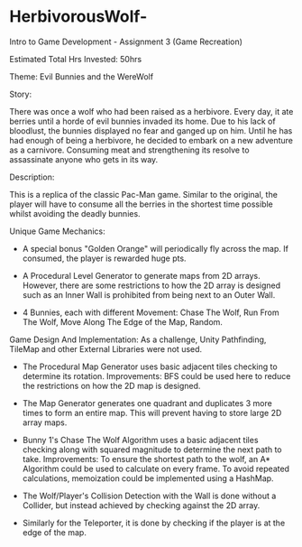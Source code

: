 # HerbivorousWolf-
Intro to Game Development - Assignment 3 (Game Recreation)

Estimated Total Hrs Invested: 50hrs 

Theme: Evil Bunnies and the WereWolf

Story:

There was once a wolf who had been raised as a herbivore. Every day, it ate berries until a horde of evil bunnies invaded its home. Due to his lack of bloodlust, the bunnies displayed no fear and ganged up on him. Until he has had enough of being a herbivore, he decided to embark on a new adventure as a carnivore. Consuming meat and strengthening its resolve to assassinate anyone who gets in its way. 

Description: 

This is a replica of the classic Pac-Man game. Similar to the original, the player will have to consume all the berries in the shortest time possible whilst avoiding the deadly bunnies. 

Unique Game Mechanics:

- A special bonus "Golden Orange" will periodically fly across the map. If consumed, the player is rewarded huge pts.  

- A Procedural Level Generator to generate maps from 2D arrays. However, there are some restrictions to how the 2D array is designed such as an Inner Wall is prohibited from being next to an Outer Wall.

- 4 Bunnies, each with different Movement: Chase The Wolf, Run From The Wolf, Move Along The Edge of the Map, Random. 

Game Design And Implementation:
As a challenge, Unity Pathfinding, TileMap and other External Libraries were not used.

- The Procedural Map Generator uses basic adjacent tiles checking to determine its rotation. 
Improvements: BFS could be used here to reduce the restrictions on how the 2D map is designed. 

- The Map Generator generates one quadrant and duplicates 3 more times to form an entire map. This will prevent having to store large 2D array maps. 

- Bunny 1's Chase The Wolf Algorithm uses a basic adjacent tiles checking along with squared magnitude to determine the next path to take. 
Improvements: To ensure the shortest path to the wolf, an A* Algorithm could be used to calculate on every frame. To avoid repeated calculations, memoization could be implemented using a HashMap.

- The Wolf/Player's Collision Detection with the Wall is done without a Collider, but instead achieved by checking against the 2D array. 

- Similarly for the Teleporter, it is done by checking if the player is at the edge of the map. 

